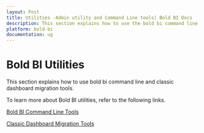 ```yaml
---
layout: Post
title: Utilities -Admin utility and Command Line tools| Bold BI Docs
description: This section explains how to use the bold bi command line tools and classic dashboard migration tool in Bold BI.
platform: bold-bi
documentation: ug
---
```


# Bold BI Utilities 

This section explains how to use bold bi command line and classic dashboard migration tools.

To learn more about Bold BI utilities, refer to the following links.

[Bold BI Command Line Tools](/utilities/bold-bi-command-line-tools/)

[Classic Dashboard Migration Tools](/utilities/classic-dashboard-migration-tool/)